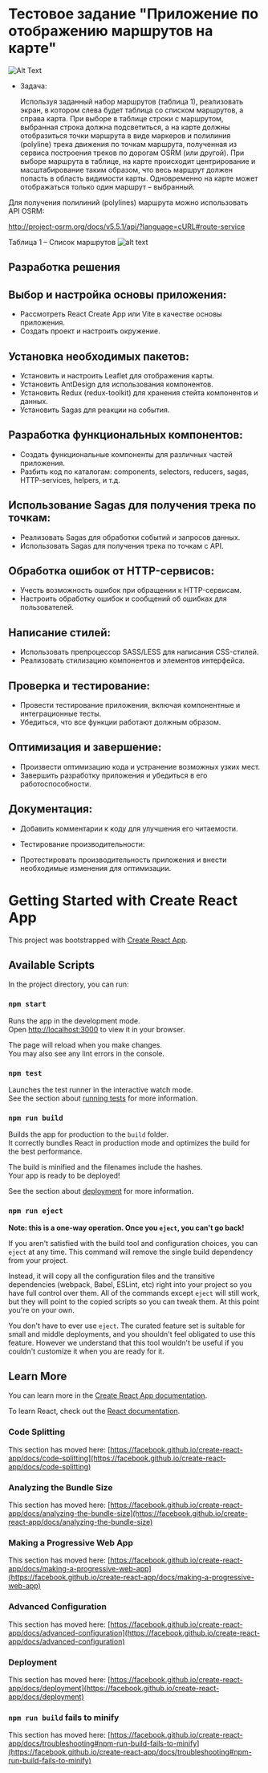 # Тестовое задание "Приложение по отображению маршрутов на карте"

![Alt Text](demo.gif)

* Задача:

  Используя заданный набор маршрутов (таблица 1), реализовать экран, в котором слева будет таблица со списком маршрутов, а справа карта. При выборе в таблице строки с маршрутом, выбранная строка должна подсветиться, а на карте должны отобразиться точки маршрута в виде маркеров и полилиния (polyline) трека движения по точкам маршрута, полученная из сервиса построения треков по дорогам OSRM (или другой). При выборе маршрута в таблице, на карте происходит центрирование и масштабирование таким образом, что весь маршрут должен попасть в область видимости карты. Одновременно на карте может отображаться только один маршрут – выбранный.

Для получения полилиний (polylines) маршрута можно использовать API OSRM:

http://project-osrm.org/docs/v5.5.1/api/?language=cURL#route-service

Таблица 1 – Список маршрутов
![alt text](https://lh6.googleusercontent.com/zdU-TXBegzRLuiy-ktXF_BhLa70AjYsp19Sts3XggXYKotfUF6WctpTMkB9nEiq3OOSOjRjwdIvbY185a-5KjNbvK1Wab3DvZXVFdonVZKPmRlB586Uamuz9EuzNOrTF3g=w740)
## Разработка решения
## Выбор и настройка основы приложения:

* Рассмотреть React Create App или Vite в качестве основы приложения.
* Создать проект и настроить окружение.
## Установка необходимых пакетов:

* Установить и настроить Leaflet для отображения карты.
* Установить AntDesign для использования компонентов.
* Установить Redux (redux-toolkit) для хранения стейта компонентов и данных.
* Установить Sagas для реакции на события.
## Разработка функциональных компонентов:

* Создать функциональные компоненты для различных частей приложения.
* Разбить код по каталогам: components, selectors, reducers, sagas, HTTP-services, helpers, и т.д.
## Использование Sagas для получения трека по точкам:

* Реализовать Sagas для обработки событий и запросов данных.
* Использовать Sagas для получения трека по точкам с API.
## Обработка ошибок от HTTP-сервисов:

* Учесть возможность ошибок при обращении к HTTP-сервисам.
* Настроить обработку ошибок и сообщений об ошибках для пользователей.
## Написание стилей:

* Использовать препроцессор SASS/LESS для написания CSS-стилей.
* Реализовать стилизацию компонентов и элементов интерфейса.
## Проверка и тестирование:

* Провести тестирование приложения, включая компонентные и интеграционные тесты.
* Убедиться, что все функции работают должным образом.
## Оптимизация и завершение:

* Произвести оптимизацию кода и устранение возможных узких мест.
* Завершить разработку приложения и убедиться в его работоспособности.
## Документация:

* Добавить комментарии к коду для улучшения его читаемости.

* Тестирование производительности:

* Протестировать производительность приложения и внести необходимые изменения для оптимизации.

# Getting Started with Create React App

This project was bootstrapped with [Create React App](https://github.com/facebook/create-react-app).

## Available Scripts

In the project directory, you can run:

### `npm start`

Runs the app in the development mode.\
Open [http://localhost:3000](http://localhost:3000) to view it in your browser.

The page will reload when you make changes.\
You may also see any lint errors in the console.

### `npm test`

Launches the test runner in the interactive watch mode.\
See the section about [running tests](https://facebook.github.io/create-react-app/docs/running-tests) for more information.

### `npm run build`

Builds the app for production to the `build` folder.\
It correctly bundles React in production mode and optimizes the build for the best performance.

The build is minified and the filenames include the hashes.\
Your app is ready to be deployed!

See the section about [deployment](https://facebook.github.io/create-react-app/docs/deployment) for more information.

### `npm run eject`

**Note: this is a one-way operation. Once you `eject`, you can't go back!**

If you aren't satisfied with the build tool and configuration choices, you can `eject` at any time. This command will remove the single build dependency from your project.

Instead, it will copy all the configuration files and the transitive dependencies (webpack, Babel, ESLint, etc) right into your project so you have full control over them. All of the commands except `eject` will still work, but they will point to the copied scripts so you can tweak them. At this point you're on your own.

You don't have to ever use `eject`. The curated feature set is suitable for small and middle deployments, and you shouldn't feel obligated to use this feature. However we understand that this tool wouldn't be useful if you couldn't customize it when you are ready for it.

## Learn More

You can learn more in the [Create React App documentation](https://facebook.github.io/create-react-app/docs/getting-started).

To learn React, check out the [React documentation](https://reactjs.org/).

### Code Splitting

This section has moved here: [https://facebook.github.io/create-react-app/docs/code-splitting](https://facebook.github.io/create-react-app/docs/code-splitting)

### Analyzing the Bundle Size

This section has moved here: [https://facebook.github.io/create-react-app/docs/analyzing-the-bundle-size](https://facebook.github.io/create-react-app/docs/analyzing-the-bundle-size)

### Making a Progressive Web App

This section has moved here: [https://facebook.github.io/create-react-app/docs/making-a-progressive-web-app](https://facebook.github.io/create-react-app/docs/making-a-progressive-web-app)

### Advanced Configuration

This section has moved here: [https://facebook.github.io/create-react-app/docs/advanced-configuration](https://facebook.github.io/create-react-app/docs/advanced-configuration)

### Deployment

This section has moved here: [https://facebook.github.io/create-react-app/docs/deployment](https://facebook.github.io/create-react-app/docs/deployment)

### `npm run build` fails to minify

This section has moved here: [https://facebook.github.io/create-react-app/docs/troubleshooting#npm-run-build-fails-to-minify](https://facebook.github.io/create-react-app/docs/troubleshooting#npm-run-build-fails-to-minify)
